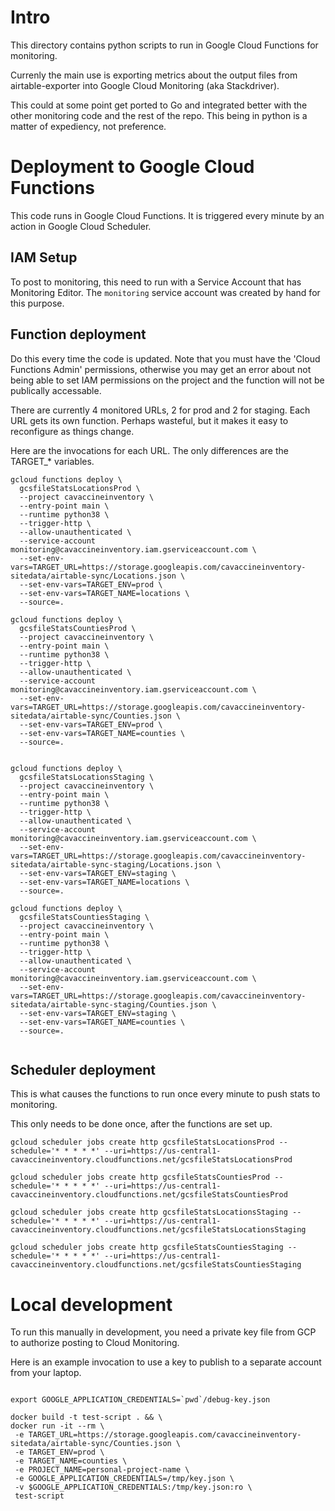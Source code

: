 # Intro

This directory contains python scripts to run in Google Cloud Functions for monitoring.

Currenly the main use is exporting metrics about the output files from airtable-exporter into Google Cloud Monitoring (aka Stackdriver).

This could at some point get ported to Go and integrated better with the other monitoring code and the rest of the repo. This being in python is a matter of expediency, not preference.

# Deployment to Google Cloud Functions

This code runs in Google Cloud Functions. It is triggered every minute by an action in Google Cloud Scheduler.

## IAM Setup

To post to monitoring, this need to run with a Service Account that has Monitoring Editor. The `monitoring` service account was created by hand for this purpose.

## Function deployment

Do this every time the code is updated. Note that you must have the 'Cloud Functions Admin' permissions, otherwise you may get an error about not being able to set IAM permissions on the project and the function will not be publically accessable.

There are currently 4 monitored URLs, 2 for prod and 2 for staging. Each URL gets its own function. Perhaps wasteful, but it makes it easy to reconfigure as things change.

Here are the invocations for each URL. The only differences are the TARGET_* variables.

```
gcloud functions deploy \
  gcsfileStatsLocationsProd \
  --project cavaccineinventory \
  --entry-point main \
  --runtime python38 \
  --trigger-http \
  --allow-unauthenticated \
  --service-account monitoring@cavaccineinventory.iam.gserviceaccount.com \
  --set-env-vars=TARGET_URL=https://storage.googleapis.com/cavaccineinventory-sitedata/airtable-sync/Locations.json \
  --set-env-vars=TARGET_ENV=prod \
  --set-env-vars=TARGET_NAME=locations \
  --source=.

gcloud functions deploy \
  gcsfileStatsCountiesProd \
  --project cavaccineinventory \
  --entry-point main \
  --runtime python38 \
  --trigger-http \
  --allow-unauthenticated \
  --service-account monitoring@cavaccineinventory.iam.gserviceaccount.com \
  --set-env-vars=TARGET_URL=https://storage.googleapis.com/cavaccineinventory-sitedata/airtable-sync/Counties.json \
  --set-env-vars=TARGET_ENV=prod \
  --set-env-vars=TARGET_NAME=counties \
  --source=.


gcloud functions deploy \
  gcsfileStatsLocationsStaging \
  --project cavaccineinventory \
  --entry-point main \
  --runtime python38 \
  --trigger-http \
  --allow-unauthenticated \
  --service-account monitoring@cavaccineinventory.iam.gserviceaccount.com \
  --set-env-vars=TARGET_URL=https://storage.googleapis.com/cavaccineinventory-sitedata/airtable-sync-staging/Locations.json \
  --set-env-vars=TARGET_ENV=staging \
  --set-env-vars=TARGET_NAME=locations \
  --source=.

gcloud functions deploy \
  gcsfileStatsCountiesStaging \
  --project cavaccineinventory \
  --entry-point main \
  --runtime python38 \
  --trigger-http \
  --allow-unauthenticated \
  --service-account monitoring@cavaccineinventory.iam.gserviceaccount.com \
  --set-env-vars=TARGET_URL=https://storage.googleapis.com/cavaccineinventory-sitedata/airtable-sync-staging/Counties.json \
  --set-env-vars=TARGET_ENV=staging \
  --set-env-vars=TARGET_NAME=counties \
  --source=.


```


## Scheduler deployment

This is what causes the functions to run once every minute to push stats to monitoring.

This only needs to be done once, after the functions are set up.

```
gcloud scheduler jobs create http gcsfileStatsLocationsProd --schedule='* * * * *' --uri=https://us-central1-cavaccineinventory.cloudfunctions.net/gcsfileStatsLocationsProd

gcloud scheduler jobs create http gcsfileStatsCountiesProd --schedule='* * * * *' --uri=https://us-central1-cavaccineinventory.cloudfunctions.net/gcsfileStatsCountiesProd

gcloud scheduler jobs create http gcsfileStatsLocationsStaging --schedule='* * * * *' --uri=https://us-central1-cavaccineinventory.cloudfunctions.net/gcsfileStatsLocationsStaging

gcloud scheduler jobs create http gcsfileStatsCountiesStaging --schedule='* * * * *' --uri=https://us-central1-cavaccineinventory.cloudfunctions.net/gcsfileStatsCountiesStaging

```



# Local development

To run this manually in development, you need a private key file from GCP to authorize posting to Cloud Monitoring.

Here is an example invocation to use a key to publish to a separate account from your laptop.

```

export GOOGLE_APPLICATION_CREDENTIALS=`pwd`/debug-key.json

docker build -t test-script . && \
docker run -it --rm \
 -e TARGET_URL=https://storage.googleapis.com/cavaccineinventory-sitedata/airtable-sync/Counties.json \
 -e TARGET_ENV=prod \
 -e TARGET_NAME=counties \
 -e PROJECT_NAME=personal-project-name \
 -e GOOGLE_APPLICATION_CREDENTIALS=/tmp/key.json \
 -v $GOOGLE_APPLICATION_CREDENTIALS:/tmp/key.json:ro \
 test-script
```
